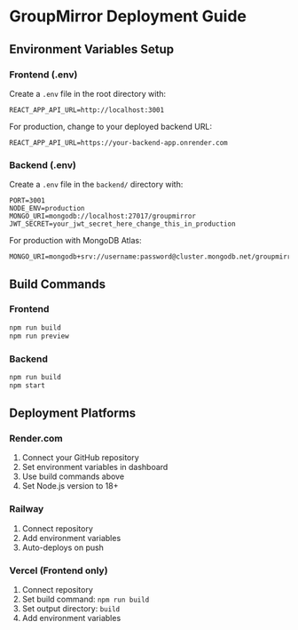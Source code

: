 # GroupMirror Deployment Guide

## Environment Variables Setup

### Frontend (.env)
Create a `.env` file in the root directory with:
```
REACT_APP_API_URL=http://localhost:3001
```

For production, change to your deployed backend URL:
```
REACT_APP_API_URL=https://your-backend-app.onrender.com
```

### Backend (.env)
Create a `.env` file in the `backend/` directory with:
```
PORT=3001
NODE_ENV=production
MONGO_URI=mongodb://localhost:27017/groupmirror
JWT_SECRET=your_jwt_secret_here_change_this_in_production
```

For production with MongoDB Atlas:
```
MONGO_URI=mongodb+srv://username:password@cluster.mongodb.net/groupmirror
```

## Build Commands

### Frontend
```bash
npm run build
npm run preview
```

### Backend
```bash
npm run build
npm start
```

## Deployment Platforms

### Render.com
1. Connect your GitHub repository
2. Set environment variables in dashboard
3. Use build commands above
4. Set Node.js version to 18+

### Railway
1. Connect repository
2. Add environment variables
3. Auto-deploys on push

### Vercel (Frontend only)
1. Connect repository
2. Set build command: `npm run build`
3. Set output directory: `build`
4. Add environment variables


